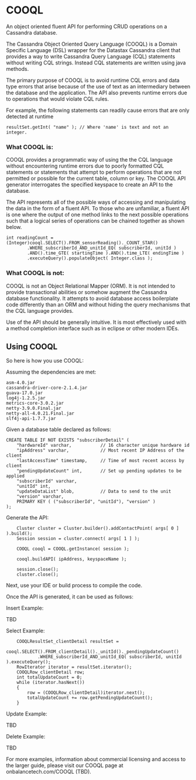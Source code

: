 # COOQL
An object oriented fluent API for performing CRUD operations on a Cassandra database.

The Cassandra Object Oriented Query Language (COOQL) is a Domain Specific Language (DSL) wrapper for the Datastax Cassandra client that provides a way to write Cassandra Query Language (CQL) statements without writing CQL strings. Instead CQL statements are written using java methods.

The primary purpose of COOQL is to avoid runtime CQL errors and data type errors that arise because of the use of text as an intermediary between the database and the application. The API also prevents runtime errors due to operations that would violate CQL rules.

For example, the following statements can readily cause errors that are only detected at runtime

```
resultSet.getInt( "name" );	// Where 'name' is text and not an integer.
```

### What COOQL is:

COOQL provides a programmatic way of using the the CQL language without encountering runtime errors due to poorly formatted CQL statements or statements that attempt to perform operations that are not permitted or possible for the current table, column or key. The COOQL API generator interrogates the specified keyspace to create an API to the database.

The API represents all of the possible ways of accessing and manipulating the data in the form of a fluent API. To those who are unfamiliar, a fluent API is one where the output of one method links to the next possible operations such that a logical series of operations can be chained together as shown below.

```
int readingCount = (Integer)cooql.SELECT().FROM_sensorReading()._COUNT_STAR()
		.WHERE_subscriberId_AND_unitId_EQ( subscriberId, unitId )
		.AND().time_GTE( startingTime ).AND().time_LTE( endingTime )
		.executeQuery().populateObject( Integer.class );
```

### What COOQL is not:

COOQL is not an Object Relational Mapper (ORM). It is not intended to provide transactional abilities or somehow augment the Cassandra database functionality. It attempts to avoid database access boilerplate code differently than an ORM and without hiding the query mechanisms that the CQL language provides.

Use of the API should be generally intuitive. It is most effectively used with a method completion interface such as in eclipse or other modern IDEs.

## Using COOQL

So here is how you use COOQL:

Assuming the dependencies are met:

```
asm-4.0.jar
cassandra-driver-core-2.1.4.jar
guava-17.0.jar
log4j-1.2.5.jar
metrics-core-3.0.2.jar
netty-3.9.0.Final.jar
netty-all-4.0.21.Final.jar
slf4j-api-1.7.7.jar
```

Given a database table declared as follows:

```
CREATE TABLE IF NOT EXISTS "subscriberDetail" (
	"hardwareId" varchar,			// 16 character unique hardware id
	"ipAddress" varchar,			// Most recent IP Address of the client
	"lastAccessTime" timestamp,		// Time of most recent access by client
	"pendingUpdateCount" int,		// Set up pending updates to be applied
	"subscriberId" varchar,
	"unitId" int,
	"updateDataList" blob,			// Data to send to the unit
	"version" varchar,
	PRIMARY KEY ( ("subscriberId", "unitId"), "version" )
);
```

Generate the API:

```
	Cluster cluster = Cluster.builder().addContactPoint( args[ 0 ] ).build();
	Session session = cluster.connect( args[ 1 ] );

	COOQL cooql = COOQL.getInstance( session );

	cooql.buildAPI( ipAddress, keyspaceName );

	session.close();
	cluster.close();
```

Next, use your IDE or build process to compile the code.

Once the API is generated, it can be used as follows:

Insert Example:

TBD

Select Example:

```
	COOQLResultSet_clientDetail resultSet =
		cooql.SELECT().FROM_clientDetail()._unitId()._pendingUpdateCount()
			.WHERE_subscriberId_AND_unitId_EQ( subscriberId, unitId ).executeQuery();
	RowIterator iterator = resultSet.iterator();
	COOQLRow_clientDetail row;
	int totalUpdateCount = 0;
	while (iterator.hasNext())
	{
		row = (COOQLRow_clientDetail)iterator.next();
		totalUpdateCount += row.getPendingUpdateCount();
	}
```

Update Example:

TBD

Delete Example:

TBD

For more examples, information about commercial licensing and access to the larger guide, please visit our COOQL page at onbalancetech.com/COOQL (TBD).
